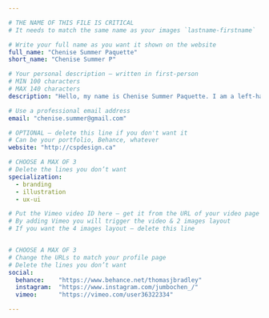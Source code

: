 ```yaml
---

# THE NAME OF THIS FILE IS CRITICAL
# It needs to match the same name as your images `lastname-firstname`

# Write your full name as you want it shown on the website
full_name: "Chenise Summer Paquette"
short_name: "Chenise Summer P"

# Your personal description — written in first-person
# MIN 100 characters
# MAX 140 characters
description: "Hello, my name is Chenise Summer Paquette. I am a left-handed Canadian graphic designer with a passion for creative thinking."

# Use a professional email address
email: "chenise.summer@gmail.com"

# OPTIONAL — delete this line if you don't want it
# Can be your portfolio, Behance, whatever
website: "http://cspdesign.ca"

# CHOOSE A MAX OF 3
# Delete the lines you don’t want
specialization:
  - branding
  - illustration
  - ux-ui

# Put the Vimeo video ID here — get it from the URL of your video page
# By adding Vimeo you will trigger the video & 2 images layout
# If you want the 4 images layout — delete this line


# CHOOSE A MAX OF 3
# Change the URLs to match your profile page
# Delete the lines you don’t want
social:
  behance:    "https://www.behance.net/thomasjbradley"
  instagram:  "https://www.instagram.com/jumbochen_/"
  vimeo:      "https://vimeo.com/user36322334"

---
```


